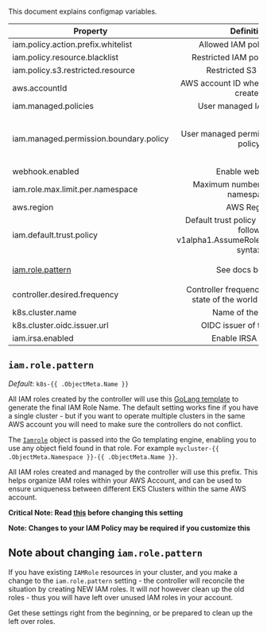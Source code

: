 This document explains configmap variables.

| Property                          | Definition                    | Default            | Required/Optional  |
| ----------------------------------|:-----------------------------:| ------------------:|-------------------:|
| iam.policy.action.prefix.whitelist| Allowed IAM policy actions    |                    |Optional            |
| iam.policy.resource.blacklist     | Restricted IAM policy resource|                    |Optional            |
| iam.policy.s3.restricted.resource | Restricted S3 resource        |                    |Optional            |
| aws.accountId                     | AWS account ID where IAM roles are created|        |Optional            |
| iam.managed.policies              | User managed IAM policies     |                    |Optional            |
| iam.managed.permission.boundary.policy| User managed permission boundary policy|k8s-iam-manager-cluster-permission-boundary       |Required            |
| webhook.enabled                   |  Enable webhook?              | `false             | Required           |
| iam.role.max.limit.per.namespace  | Maximum number of roles per namespace |   1        | Required |
| aws.region                        | AWS Region                    | `us-west-2`        | Required |
| iam.default.trust.policy          | Default trust policy role. This must follow v1alpha1.AssumeRolePolicyDocument syntax|           | Optional |
| [iam.role.pattern](#iamrolepattern) | See docs below...           | `k8s-{{ .ObjectMeta.Name }}` | Optional           |
| controller.desired.frequency      | Controller frequency to check the state of the world (in seconds) | 300  | Optional |
| k8s.cluster.name                  | Name of the cluster           |                    | Optional | 
| k8s.cluster.oidc.issuer.url       | OIDC issuer of the cluster    |                    | Optional |
| iam.irsa.enabled                  | Enable IRSA option?           | `false`            | Optional |


## `iam.role.pattern`

[template]: https://golang.org/pkg/text/template/
[iamrole]: /api/v1alpha1/iamrole_types.go

_Default_: `k8s-{{ .ObjectMeta.Name }}`

All IAM roles created by the controller will use this [GoLang template][template]
to generate the final IAM Role Name. The default setting works fine if you have
a single cluster - but if you want to operate multiple clusters in the same AWS
account you will need to make sure the controllers do not conflict.

The [`Iamrole`][iamrole] object is passed into the Go templating engine, enabling
you to use any object field found in that role. For example 
`mycluster-{{ .ObjectMeta.Namespace }}-{{ .ObjectMeta.Name }}`.

All IAM roles created and managed by the controller will use this prefix. This
helps organize IAM roles within your AWS Account, and can be used to ensure
uniqueness between different EKS Clusters within the same AWS account.

**Critical Note: Read [this](#note-about-changing-iamroleprefix-and-iamroleseparator)
before changing this setting**

**Note: Changes to your IAM Policy may be required if you customize this**

## Note about changing `iam.role.pattern`

If you have existing `IAMRole` resources in your cluster, and you make a change to
the `iam.role.pattern` setting - the controller will reconcile the situation by
creating NEW IAM roles. It will _not_ however clean up the old roles - thus you
will have left over unused IAM roles in your account.

Get these settings right from the beginning, or be prepared to clean up the left
over roles.
